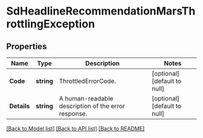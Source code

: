 # SdHeadlineRecommendationMarsThrottlingException

## Properties
Name | Type | Description | Notes
------------ | ------------- | ------------- | -------------
**Code** | **string** | ThrottledErrorCode. | [optional] [default to null]
**Details** | **string** | A human-readable description of the error response. | [optional] [default to null]

[[Back to Model list]](../README.md#documentation-for-models) [[Back to API list]](../README.md#documentation-for-api-endpoints) [[Back to README]](../README.md)

